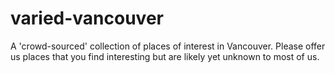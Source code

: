 # varied-vancouver
A 'crowd-sourced' collection of places of interest in Vancouver. Please offer us places that you find interesting but are likely yet unknown to most of us. 
